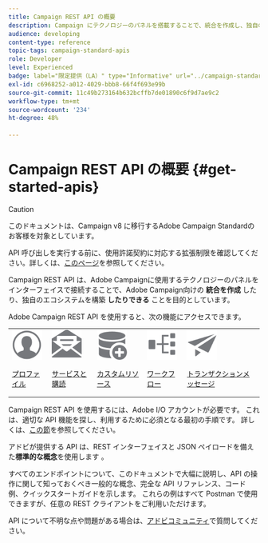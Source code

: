```yaml
---
title: Campaign REST API の概要
description: Campaign にテクノロジーのパネルを搭載することで、統合を作成し、独自のエコシステムを構築します。
audience: developing
content-type: reference
topic-tags: campaign-standard-apis
role: Developer
level: Experienced
badge: label="限定提供（LA）" type="Informative" url="../campaign-standard-migration-home.md" tooltip="Campaign Standardに移行されたユーザーに制限"
exl-id: c6968252-a012-4029-bbb8-66f4f693e99b
source-git-commit: 11c49b273164b632bcffb7de01890c6f9d7ae9c2
workflow-type: tm+mt
source-wordcount: '234'
ht-degree: 48%

---
```


# Campaign REST API の概要 {#get-started-apis}

>[!CAUTION]
>
>このドキュメントは、Campaign v8 に移行するAdobe Campaign Standardのお客様を対象としています。
>
>API 呼び出しを実行する前に、使用許諾契約に対応する拡張制限を確認してください。詳しくは、[このページ](https://helpx.adobe.com/jp/legal/product-descriptions/campaign-standard.html#ITInfrastructureResourcesbyActiveProfilesTiers)を参照してください。

Campaign REST API は、Adobe Campaignに使用するテクノロジーのパネルをインターフェイスで接続することで、Adobe Campaign向けの **統合を作成** したり、独自のエコシステムを構築 **したりできる** ことを目的としています。

Adobe Campaign REST API を使用すると、次の機能にアクセスできます。

<table><tr>
 <td valign="top"><a href="retrieving-profiles.md"><img width="60px" alt="conditions" src="assets/icon_profile.svg"/></a><p><a href="retrieving-profiles.md">プロファイル</a></p></td>
<td valign="top"><a href="creating-a-service.md"><img width="60px" alt="conditions" src="assets/icon_services.svg"/></a><p><a href="creating-a-service.md">サービスと購読</a></p></td>
<td valign="top"><a href="interacting-with-custom-resources.md"><img width="60px" alt="conditions" src="assets/icon_customresources.svg"/></a><p><a href="interacting-with-custom-resources.md">カスタムリソース</a></p></td>
<td valign="top"><a href="controlling-a-workflow.md"><img width="60px" alt="conditions" src="assets/icon_workflows.svg"/></a><p><a href="controlling-a-workflow.md">ワークフロー</a></p></td>
<td valign="top"><a href="managing-transactional-messages.md"><img width="60px" alt="conditions" src="assets/icon_transactionalmessage.svg"/></a><p><a href="managing-transactional-messages.md">トランザクションメッセージ</a></p></td>
</tr></table>

Campaign REST API を使用するには、Adobe I/O アカウントが必要です。 これは、適切な API 機能を探し、利用するために必須となる最初の手順です。
詳しくは、[この節](setting-up-api-access.md)を参照してください。

アドビが提供する API は、REST インターフェイスと JSON ペイロードを備えた&#x200B;**標準的な概念**&#x200B;を使用します 。

すべてのエンドポイントについて、このドキュメントで大幅に説明し、API の操作に関して知っておくべき一般的な概念、完全な API リファレンス、コード例、クイックスタートガイドを示します。 これらの例はすべて Postman で使用できますが、任意の REST クライアントをご利用いただけます。

API について不明な点や問題がある場合は、[アドビコミュニティ](https://experienceleaguecommunities.adobe.com/t5/adobe-campaign-standard/ct-p/adobe-campaign-standard-community)で質問してください。

